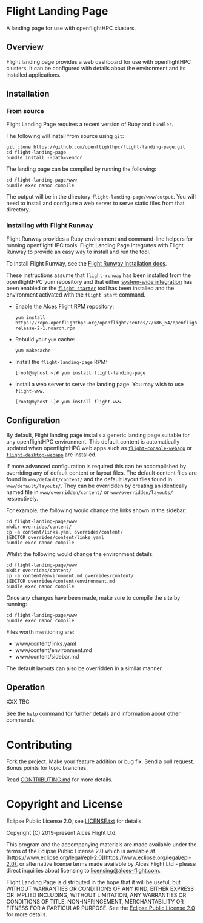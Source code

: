 # Flight Landing Page

A landing page for use with openflightHPC clusters.

## Overview

Flight landing page provides a web dashboard for use with openflightHPC
clusters.  It can be configured with details about the environment and its
installed applications.

## Installation

### From source

Flight Landing Page requires a recent version of Ruby and `bundler`.

The following will install from source using `git`:

```
git clone https://github.com/openflighthpc/flight-landing-page.git
cd flight-landing-page
bundle install --path=vendor
```

The landing page can be compiled by running the following:

```
cd flight-landing-page/www
bundle exec nanoc compile
```

The output will be in the directory `flight-landing-page/www/output`.  You
will need to install and configure a web server to serve static files from
that directory.

### Installing with Flight Runway

Flight Runway provides a Ruby environment and command-line helpers for
running openflightHPC tools.  Flight Landing Page integrates with Flight
Runway to provide an easy way to install and run the tool.

To install Flight Runway, see the [Flight Runway installation
docs](https://github.com/openflighthpc/flight-runway#installation).

These instructions assume that `flight-runway` has been installed from
the openflightHPC yum repository and that either [system-wide
integration](https://github.com/openflighthpc/flight-runway#system-wide-integration) has been enabled or the
[`flight-starter`](https://github.com/openflighthpc/flight-starter) tool has been
installed and the environment activated with the `flight start` command.

 * Enable the Alces Flight RPM repository:

    ```
    yum install https://repo.openflighthpc.org/openflight/centos/7/x86_64/openflighthpc-release-2-1.noarch.rpm
    ```

 * Rebuild your `yum` cache:

    ```
    yum makecache
    ```
    
 * Install the `flight-landing-page` RPM:

    ```
    [root@myhost ~]# yum install flight-landing-page
    ```

 * Install a web server to serve the landing page.  You may wish to use
   `flight-www`.

    ```
    [root@myhost ~]# yum install flight-www
    ```

## Configuration

By default, Flight landing page installs a generic landing page suitable for
any openflightHPC environment.  This default content is automatically updated
when openflightHPC web apps such as
[`flight-console-webapp`](https://github.com/openflighthpc/flight-console-webapp)
or
[`flight-desktop-webapp`](https://github.com/openflighthpc/flight-desktop-webapp)
are installed.

If more advanced configuration is required this can be accomplished by
overriding any of default content or layout files.  The default content files
are found in `www/default/content/` and the default layout files found in
`www/default/layouts/`.  They can be overridden by creating an identically
named file in `www/overridden/content/` or `www/overridden/layouts/`
respectively.

For example, the following would change the links shown in the sidebar:

```
cd flight-landing-page/www
mkdir overrides/content/
cp -a content/links.yaml overrides/content/
$EDITOR overrides/content/links.yaml
bundle exec nanoc compile
```

Whilst the following would change the environment details:

```
cd flight-landing-page/www
mkdir overrides/content/
cp -a content/environment.md overrides/content/
$EDITOR overrides/content/environment.md
bundle exec nanoc compile
```

Once any changes have been made, make sure to compile the site by running:

```
cd flight-landing-page/www
bundle exec nanoc compile
```

Files worth mentioning are:

 - www/content/links.yaml
 - www/content/environment.md
 - www/content/sidebar.md

The default layouts can also be overridden in a similar manner.

## Operation

XXX TBC

See the `help` command for further details and information about other commands.

# Contributing

Fork the project. Make your feature addition or bug fix. Send a pull
request. Bonus points for topic branches.

Read [CONTRIBUTING.md](CONTRIBUTING.md) for more details.

# Copyright and License

Eclipse Public License 2.0, see [LICENSE.txt](LICENSE.txt) for details.

Copyright (C) 2019-present Alces Flight Ltd.

This program and the accompanying materials are made available under
the terms of the Eclipse Public License 2.0 which is available at
[https://www.eclipse.org/legal/epl-2.0](https://www.eclipse.org/legal/epl-2.0),
or alternative license terms made available by Alces Flight Ltd -
please direct inquiries about licensing to
[licensing@alces-flight.com](mailto:licensing@alces-flight.com).

Flight Landing Page is distributed in the hope that it will be
useful, but WITHOUT WARRANTIES OR CONDITIONS OF ANY KIND, EITHER
EXPRESS OR IMPLIED INCLUDING, WITHOUT LIMITATION, ANY WARRANTIES OR
CONDITIONS OF TITLE, NON-INFRINGEMENT, MERCHANTABILITY OR FITNESS FOR
A PARTICULAR PURPOSE. See the [Eclipse Public License 2.0](https://opensource.org/licenses/EPL-2.0) for more
details.
